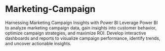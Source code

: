 # Marketing-Campaign
Harnessing Marketing Campaign Insights with Power BI  Leverage Power BI to analyze marketing campaign data, gain insights into customer behavior, optimize campaign strategies, and maximize ROI. Develop interactive dashboards and reports to visualize campaign performance, identify trends, and uncover actionable insights.
